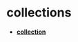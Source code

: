 <!-- generated by markdown-notes-tree -->

# collections

<!-- optional markdown-notes-tree directory description starts here -->

<!-- optional markdown-notes-tree directory description ends here -->

- [**collection**](collection)
